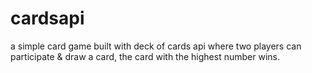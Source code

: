# cardsapi
a simple card game built with deck of cards api where two players can participate & draw a card, the card with the highest number wins.
